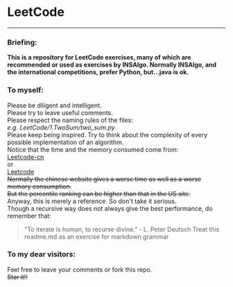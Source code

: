 # LeetCode  
----
### Briefing:
**This is a repository for LeetCode exercises, many of which are recommended or used as exercises by INSAlgo. Normally INSAlgo, and the international competitions, prefer Python, but...java is ok.**

### To myself:
Please be diligent and intelligent.   
Please try to leave useful comments.  
Please respect the naming rules of the files:  
	*e.g. LeetCode/1.TwoSum/two_sum.py*   
Please keep being inspired. Try to think about the complexity of every possible implementation of an algorithm.  
Notice that the time and the memory consumed come from:  
	<a href="https://leetcode-cn.com/" target="_blank">Leetcode-cn</a>  
	or  
	<a href="https://leetcode.com/" target="_blank">Leetcode</a>    
~~Normally the chinese website gives a worse time as well as a worse memory consumption.~~  
~~But the percentile ranking can be higher than that in the US site.~~  
Anyway, this is merely a reference. So don't take it serious.  
Though a recursive way does not always give the best performance, do remember that:  
>"To iterate is human, to recurse divine.” - L. Peter Deutsch 
Treat this readme.md as an exercise for markdown grammar

### To my dear visitors:  
Feel free to leave your comments or fork this repo.  
~~Star it!!~~		  

